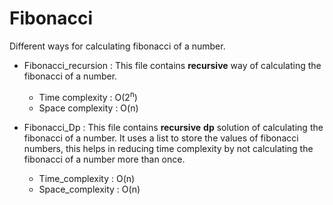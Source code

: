 # Fibonacci  

Different ways for calculating fibonacci of a number.

- Fibonacci_recursion : This file contains **recursive** way of calculating the fibonacci of a number.
  - Time complexity : O(2<sup>n</sup>)
  - Space complexity : O(n)  
  
- Fibonacci_Dp : This file contains **recursive** **dp** solution of calculating the fibonacci of a number. It uses a list to store the values of                  fibonacci numbers, this helps in reducing time complexity by not calculating the fibonacci of a number more than once.
  - Time_complexity : O(n)  
  - Space_complexity : O(n) 
